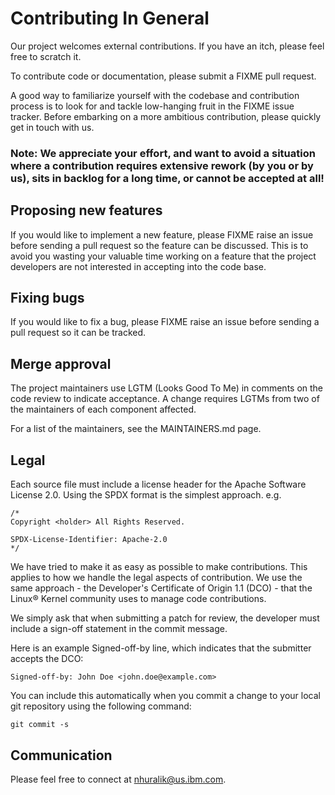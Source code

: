 # Contributing In General

Our project welcomes external contributions. If you have an itch, please feel free to scratch it.

To contribute code or documentation, please submit a FIXME pull request.

A good way to familiarize yourself with the codebase and contribution process is to look for and tackle low-hanging fruit in the FIXME issue tracker. Before embarking on a more ambitious contribution, please quickly get in touch with us.

### Note: We appreciate your effort, and want to avoid a situation where a contribution requires extensive rework (by you or by us), sits in backlog for a long time, or cannot be accepted at all!

## Proposing new features

If you would like to implement a new feature, please FIXME raise an issue before sending a pull request so the feature can be discussed. This is to avoid you wasting your valuable time working on a feature that the project developers are not interested in accepting into the code base.

## Fixing bugs

If you would like to fix a bug, please FIXME raise an issue before sending a pull request so it can be tracked.

## Merge approval

The project maintainers use LGTM (Looks Good To Me) in comments on the code review to indicate acceptance. A change requires LGTMs from two of the maintainers of each component affected.

For a list of the maintainers, see the MAINTAINERS.md page.

## Legal

Each source file must include a license header for the Apache Software License 2.0. Using the SPDX format is the simplest approach. e.g.

```
/*
Copyright <holder> All Rights Reserved.

SPDX-License-Identifier: Apache-2.0
*/
```
We have tried to make it as easy as possible to make contributions. This applies to how we handle the legal aspects of contribution. We use the same approach - the Developer's Certificate of Origin 1.1 (DCO) - that the Linux® Kernel community uses to manage code contributions.

We simply ask that when submitting a patch for review, the developer must include a sign-off statement in the commit message.

Here is an example Signed-off-by line, which indicates that the submitter accepts the DCO:

`Signed-off-by: John Doe <john.doe@example.com>`

You can include this automatically when you commit a change to your local git repository using the following command:

`git commit -s`

## Communication

Please feel free to connect at nhuralik@us.ibm.com.


